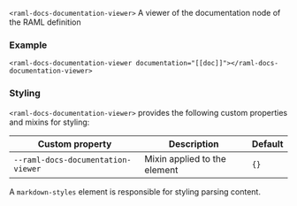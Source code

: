 
`<raml-docs-documentation-viewer>` A viewer of the documentation node of the RAML definition

### Example
```
<raml-docs-documentation-viewer documentation="[[doc]]"></raml-docs-documentation-viewer>
```

### Styling
`<raml-docs-documentation-viewer>` provides the following custom properties and mixins for styling:

Custom property | Description | Default
----------------|-------------|----------
`--raml-docs-documentation-viewer` | Mixin applied to the element | `{}`

A `markdown-styles` element is responsible for styling parsing content.

